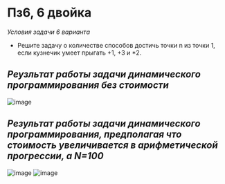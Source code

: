 # Пз6, 6 двойка

*Условия задачи 6 варианта*
- Решите задачу о количестве способов достичь точки n из точки 1, если кузнечик умеет прыгать +1, +3  и *2.

*Реузльтат работы задачи динамического программирования без стоимости*
-
![image](https://github.com/setusq/PraktikaG34N6/assets/125801694/71802f4f-c2b1-4742-9784-eb4e5fca79be)



*Результат работы задачи динамического программирования, предполагая что стоимость увеличивается в арифметической прогрессии, а N=100*
-
![image](https://github.com/setusq/PraktikaG34N6/assets/125801694/cb67f8ed-1ff2-47af-b0b4-01b827685e5a)
![image](https://github.com/setusq/PraktikaG34N6/assets/125801694/9b8369a5-1017-4d82-8c93-0dd81f1ced3f)
